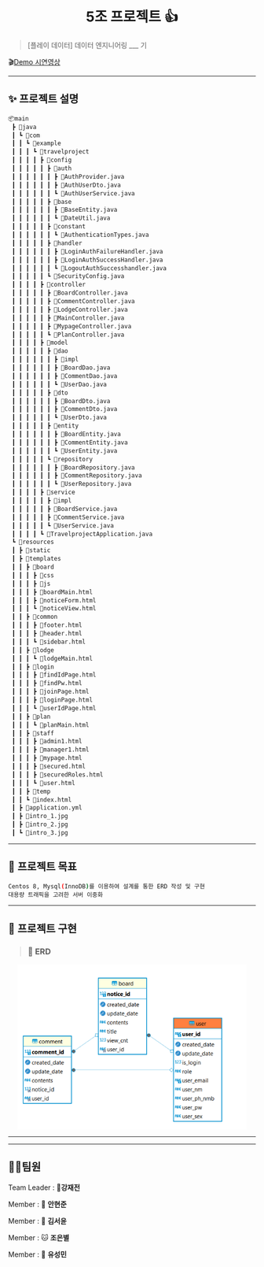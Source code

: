 <h1 align="center">5조 프로젝트 👍</h1>

> [플레이 데이터] 데이터 엔지니어링 ___ 기


🎬[Demo 시연영상](https://www.youtube.com/watch?v=dhMrKTwNI8U&lc=UgzCJR3WxkvsckRyyO94AaABAg&ab_channel=%EB%94%B0%EB%9D%BC%ED%95%98%EB%A9%B4%EC%84%9C%EB%B0%B0%EC%9A%B0%EB%8A%94IT)   

----------

## ✨ 프로젝트 설명


```sh
📦main
 ┣ 📂java
 ┃ ┗ 📂com
 ┃ ┃ ┗ 📂example
 ┃ ┃ ┃ ┗ 📂travelproject
 ┃ ┃ ┃ ┃ ┣ 📂config
 ┃ ┃ ┃ ┃ ┃ ┣ 📂auth
 ┃ ┃ ┃ ┃ ┃ ┃ ┣ 📜AuthProvider.java
 ┃ ┃ ┃ ┃ ┃ ┃ ┣ 📜AuthUserDto.java
 ┃ ┃ ┃ ┃ ┃ ┃ ┗ 📜AuthUserService.java
 ┃ ┃ ┃ ┃ ┃ ┣ 📂base
 ┃ ┃ ┃ ┃ ┃ ┃ ┣ 📜BaseEntity.java
 ┃ ┃ ┃ ┃ ┃ ┃ ┗ 📜DateUtil.java
 ┃ ┃ ┃ ┃ ┃ ┣ 📂constant
 ┃ ┃ ┃ ┃ ┃ ┃ ┗ 📜AuthenticationTypes.java
 ┃ ┃ ┃ ┃ ┃ ┣ 📂handler
 ┃ ┃ ┃ ┃ ┃ ┃ ┣ 📜LoginAuthFailureHandler.java
 ┃ ┃ ┃ ┃ ┃ ┃ ┣ 📜LoginAuthSuccessHandler.java
 ┃ ┃ ┃ ┃ ┃ ┃ ┗ 📜LogoutAuthSuccesshandler.java
 ┃ ┃ ┃ ┃ ┃ ┗ 📜SecurityConfig.java
 ┃ ┃ ┃ ┃ ┣ 📂controller
 ┃ ┃ ┃ ┃ ┃ ┣ 📜BoardController.java
 ┃ ┃ ┃ ┃ ┃ ┣ 📜CommentController.java
 ┃ ┃ ┃ ┃ ┃ ┣ 📜LodgeController.java
 ┃ ┃ ┃ ┃ ┃ ┣ 📜MainController.java
 ┃ ┃ ┃ ┃ ┃ ┣ 📜MypageController.java
 ┃ ┃ ┃ ┃ ┃ ┗ 📜PlanController.java
 ┃ ┃ ┃ ┃ ┣ 📂model
 ┃ ┃ ┃ ┃ ┃ ┣ 📂dao
 ┃ ┃ ┃ ┃ ┃ ┃ ┣ 📂impl
 ┃ ┃ ┃ ┃ ┃ ┃ ┣ 📜BoardDao.java
 ┃ ┃ ┃ ┃ ┃ ┃ ┣ 📜CommentDao.java
 ┃ ┃ ┃ ┃ ┃ ┃ ┗ 📜UserDao.java
 ┃ ┃ ┃ ┃ ┃ ┣ 📂dto
 ┃ ┃ ┃ ┃ ┃ ┃ ┣ 📜BoardDto.java
 ┃ ┃ ┃ ┃ ┃ ┃ ┣ 📜CommentDto.java
 ┃ ┃ ┃ ┃ ┃ ┃ ┗ 📜UserDto.java
 ┃ ┃ ┃ ┃ ┃ ┣ 📂entity
 ┃ ┃ ┃ ┃ ┃ ┃ ┣ 📜BoardEntity.java
 ┃ ┃ ┃ ┃ ┃ ┃ ┣ 📜CommentEntity.java
 ┃ ┃ ┃ ┃ ┃ ┃ ┗ 📜UserEntity.java
 ┃ ┃ ┃ ┃ ┃ ┗ 📂repository
 ┃ ┃ ┃ ┃ ┃ ┃ ┣ 📜BoardRepository.java
 ┃ ┃ ┃ ┃ ┃ ┃ ┣ 📜CommentRepository.java
 ┃ ┃ ┃ ┃ ┃ ┃ ┗ 📜UserRepository.java
 ┃ ┃ ┃ ┃ ┣ 📂service
 ┃ ┃ ┃ ┃ ┃ ┣ 📂impl
 ┃ ┃ ┃ ┃ ┃ ┣ 📜BoardService.java
 ┃ ┃ ┃ ┃ ┃ ┣ 📜CommentService.java
 ┃ ┃ ┃ ┃ ┃ ┗ 📜UserService.java
 ┃ ┃ ┃ ┃ ┗ 📜TravelprojectApplication.java
 ┗ 📂resources
 ┃ ┣ 📂static
 ┃ ┣ 📂templates
 ┃ ┃ ┣ 📂board
 ┃ ┃ ┃ ┣ 📂css
 ┃ ┃ ┃ ┣ 📂js
 ┃ ┃ ┃ ┣ 📜boardMain.html
 ┃ ┃ ┃ ┣ 📜noticeForm.html
 ┃ ┃ ┃ ┗ 📜noticeView.html
 ┃ ┃ ┣ 📂common
 ┃ ┃ ┃ ┣ 📜footer.html
 ┃ ┃ ┃ ┣ 📜header.html
 ┃ ┃ ┃ ┗ 📜sidebar.html
 ┃ ┃ ┣ 📂lodge
 ┃ ┃ ┃ ┗ 📜lodgeMain.html
 ┃ ┃ ┣ 📂login
 ┃ ┃ ┃ ┣ 📜findIdPage.html
 ┃ ┃ ┃ ┣ 📜findPw.html
 ┃ ┃ ┃ ┣ 📜joinPage.html
 ┃ ┃ ┃ ┣ 📜loginPage.html
 ┃ ┃ ┃ ┗ 📜userIdPage.html
 ┃ ┃ ┣ 📂plan
 ┃ ┃ ┃ ┗ 📜planMain.html
 ┃ ┃ ┣ 📂staff
 ┃ ┃ ┃ ┣ 📜admin1.html
 ┃ ┃ ┃ ┣ 📜manager1.html
 ┃ ┃ ┃ ┣ 📜mypage.html
 ┃ ┃ ┃ ┣ 📜secured.html
 ┃ ┃ ┃ ┣ 📜securedRoles.html
 ┃ ┃ ┃ ┗ 📜user.html
 ┃ ┃ ┣ 📂temp
 ┃ ┃ ┗ 📜index.html
 ┃ ┣ 📜application.yml
 ┃ ┣ 📜intro_1.jpg
 ┃ ┣ 📜intro_2.jpg
 ┃ ┗ 📜intro_3.jpg
```

----------

## 📌 프로젝트 목표

```sh
Centos 8, Mysql(InnoDB)를 이용하여 설계를 통한 ERD 작성 및 구현
대용량 트래픽을 고려한 서버 이중화
```

----------

## 🐧 프로젝트 구현

> ### 🏢 **ERD**

<div align="center">
  <img src="./readme/ERD.png" style="zoom:76%;" align="center"/>
</div>

----------

----------

## 🤼‍♂️팀원

Team Leader : 🐯**강재전**

Member : 🐶 **안현준**

Member : 🐺 **김서윤**

Member : 🐱 **조은별**

Member : 🦁 **유성민**

